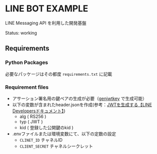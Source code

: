 # LINE BOT EXAMPLE

LINE Messaging API を利用した開発基盤

Status: working

## Requirements

### Python Packages

必要なパッケージはその都度 `requirements.txt` に記載

### Requirement files

- アサーション署名用の鍵ペアの生成が必要（[genjwtkey](https://github.com/WataruNishimura/genjwtkey) で生成可能）
- 以下の変数が含まれたheader.jsonを作成(参考：[JWTを生成する【LINE Developersドキュメント】](https://developers.line.biz/ja/docs/messaging-api/generate-json-web-token/#:~:text=%E5%BF%85%E9%A0%88%E3%83%95%E3%82%A3%E3%83%BC%E3%83%AB%E3%83%89%E3%81%A7%E3%81%99%E3%80%82-,%E3%83%98%E3%83%83%E3%83%80%E3%83%BC,-%E3%83%97%E3%83%AD%E3%83%91%E3%83%86%E3%82%A3))
  - alg ( RS256 ) 
  - typ ( JWT )
  - kid ( 登録した公開鍵のkid )
- .envファイルまたは環境変数にて、以下の定数の設定
  - `CLINET_ID` チャネルID
  - `CLIENT_SECRET` チャネルシークレット
